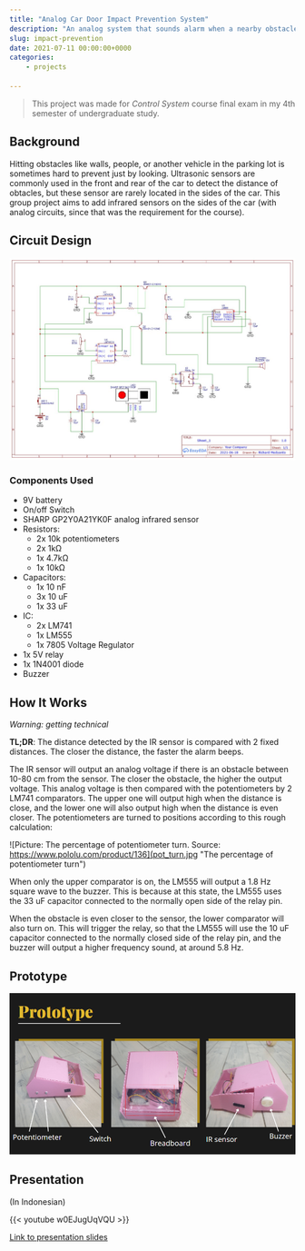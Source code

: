 ```yaml
---
title: "Analog Car Door Impact Prevention System"
description: "An analog system that sounds alarm when a nearby obstacle is detected."
slug: impact-prevention
date: 2021-07-11 00:00:00+0000
categories:
    - projects

---
```


> This project was made for _Control System_ course final exam in my 4th semester of undergraduate study.

## Background

Hitting obstacles like walls, people, or another vehicle in the parking lot is sometimes hard to prevent just by looking. Ultrasonic sensors are commonly used in the front and rear of the car to detect the distance of obtacles, but these sensor are rarely located in the sides of the car. This group project aims to add infrared sensors on the sides of the car (with analog circuits, since that was the requirement for the course).

## Circuit Design
![Picture: Circuit Design](schematic_consys.jpg "Circuit Design")

### Components Used
- 9V battery
- On/off Switch
- SHARP GP2Y0A21YK0F analog infrared sensor
- Resistors:
    - 2x 10k potentiometers
    - 2x 1kΩ
    - 1x 4.7kΩ
    - 1x 10kΩ
- Capacitors:
    - 1x 10 nF
    - 3x 10 uF
    - 1x 33 uF
- IC:
    - 2x LM741
    - 1x LM555
    - 1x 7805 Voltage Regulator
- 1x 5V relay
- 1x 1N4001 diode
- Buzzer


## How It Works

*Warning: getting technical*

**TL;DR**: The distance detected by the IR sensor is compared with 2 fixed distances. The closer the distance, the faster the alarm beeps.

The IR sensor will output an analog voltage if there is an obstacle between 10-80 cm from the sensor. The closer the obstacle, the higher the output voltage. This analog voltage is then compared with the potentiometers by 2 LM741 comparators. The upper one will output high when the distance is close, and the lower one will also output high when the distance is even closer. The potentiometers are turned to positions according to this rough calculation:

![Picture: The percentage of potentiometer turn. Source: https://www.pololu.com/product/136](pot_turn.jpg "The percentage of potentiometer turn")

When only the upper comparator is on, the LM555 will output a 1.8 Hz square wave to the buzzer. This is because at this state, the LM555 uses the 33 uF capacitor connected to the normally open side of the relay pin.

When the obstacle is even closer to the sensor, the lower comparator will also turn on. This will trigger the relay, so that the LM555 will use the 10 uF capacitor connected to the normally closed side of the relay pin, and the buzzer will output a higher frequency sound, at around 5.8 Hz.

## Prototype

![Picture: The prototype](prototype.png "The prototype")

## Presentation
(In Indonesian)

{{< youtube w0EJugUqVQU >}}

[Link to presentation slides](https://www.canva.com/design/DAEXnbXfPTM/UMC_lzbS3-lSLgSNfd8P9g/view?utm_content=DAEXnbXfPTM&utm_campaign=designshare&utm_medium=link&utm_source=sharebutton)